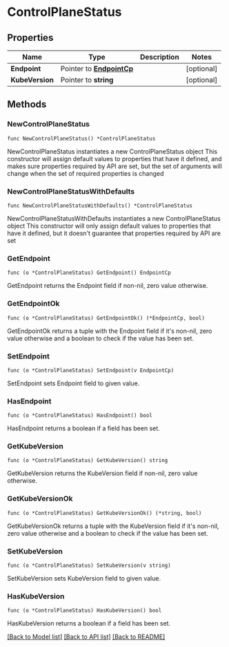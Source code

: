 # ControlPlaneStatus

## Properties

Name | Type | Description | Notes
------------ | ------------- | ------------- | -------------
**Endpoint** | Pointer to [**EndpointCp**](EndpointCp.md) |  | [optional] 
**KubeVersion** | Pointer to **string** |  | [optional] 

## Methods

### NewControlPlaneStatus

`func NewControlPlaneStatus() *ControlPlaneStatus`

NewControlPlaneStatus instantiates a new ControlPlaneStatus object
This constructor will assign default values to properties that have it defined,
and makes sure properties required by API are set, but the set of arguments
will change when the set of required properties is changed

### NewControlPlaneStatusWithDefaults

`func NewControlPlaneStatusWithDefaults() *ControlPlaneStatus`

NewControlPlaneStatusWithDefaults instantiates a new ControlPlaneStatus object
This constructor will only assign default values to properties that have it defined,
but it doesn't guarantee that properties required by API are set

### GetEndpoint

`func (o *ControlPlaneStatus) GetEndpoint() EndpointCp`

GetEndpoint returns the Endpoint field if non-nil, zero value otherwise.

### GetEndpointOk

`func (o *ControlPlaneStatus) GetEndpointOk() (*EndpointCp, bool)`

GetEndpointOk returns a tuple with the Endpoint field if it's non-nil, zero value otherwise
and a boolean to check if the value has been set.

### SetEndpoint

`func (o *ControlPlaneStatus) SetEndpoint(v EndpointCp)`

SetEndpoint sets Endpoint field to given value.

### HasEndpoint

`func (o *ControlPlaneStatus) HasEndpoint() bool`

HasEndpoint returns a boolean if a field has been set.

### GetKubeVersion

`func (o *ControlPlaneStatus) GetKubeVersion() string`

GetKubeVersion returns the KubeVersion field if non-nil, zero value otherwise.

### GetKubeVersionOk

`func (o *ControlPlaneStatus) GetKubeVersionOk() (*string, bool)`

GetKubeVersionOk returns a tuple with the KubeVersion field if it's non-nil, zero value otherwise
and a boolean to check if the value has been set.

### SetKubeVersion

`func (o *ControlPlaneStatus) SetKubeVersion(v string)`

SetKubeVersion sets KubeVersion field to given value.

### HasKubeVersion

`func (o *ControlPlaneStatus) HasKubeVersion() bool`

HasKubeVersion returns a boolean if a field has been set.


[[Back to Model list]](../README.md#documentation-for-models) [[Back to API list]](../README.md#documentation-for-api-endpoints) [[Back to README]](../README.md)


